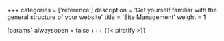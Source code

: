 +++
categories = ['reference']
description = 'Get yourself familiar with the general structure of your website'
title = 'Site Management'
weight = 1

[params]
  alwaysopen = false
+++
{{< piratify >}}